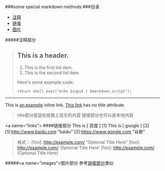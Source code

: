 ###some special markdown methods
###目录

* [注释](#note)
* [链接](#links)
* [图片](#images)


#####<a name="note"/>注释部分
> ## This is a header.
> 
> 1. This is the first list item.
> 2. This is the second list item.
> 
> Here's some example code:
> 
>     return shell_exec("echo $input | $markdown_script");

****

This is [an example](http://example.com/ "Title") inline link.
[This link](http://example.net/) has no title attribute.
>title部分是鼠标放置上显示的内容
>链接部分也可以是本地内容

<a name="links"\>
####链接部分
This is [ 百度 ] [1] 
This is [ google ] [2] 
[1]:http://www.baidu.com "baidu"
[2]:https://www.google.com "谷歌"

>格式：
>[foo]: http://example.com/  "Optional Title Here"
>[foo]: http://example.com/  'Optional Title Here'
>[foo]: http://example.com/  (Optional Title Here)


#####<a name="images"\>图片部分
参考[链接部分](#links)类似
